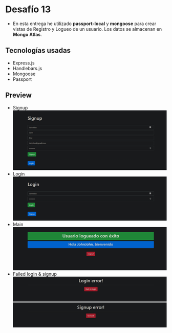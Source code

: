 # Desafío 13 

* En esta entrega he utilizado **passport-local** y **mongoose** para crear vistas de Registro y Logueo de un usuario. Los datos se almacenan en **Mongo Atlas**.

## Tecnologías usadas

* Express.js
* Handlebars.js
* Mongoose
* Passport

## Preview

* Signup
![signup](assets/signup.png)
* Login
![login](assets/login.png)
* Main
![main](assets/success.png)
* Failed login & signup
![fail_login](assets/login_fail.png)
![fail_signup](assets/signup_fail.png)
